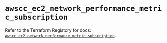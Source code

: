 # `awscc_ec2_network_performance_metric_subscription`

Refer to the Terraform Registory for docs: [`awscc_ec2_network_performance_metric_subscription`](https://registry.terraform.io/providers/hashicorp/awscc/0.70.0/docs/resources/ec2_network_performance_metric_subscription).
